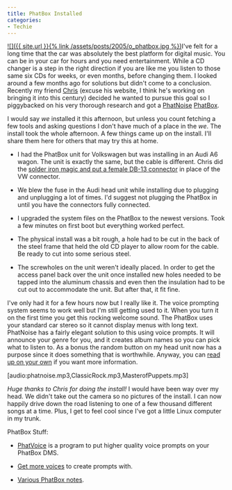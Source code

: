 ```yaml
---
title: PhatBox Installed
categories:
- Techie
---
```


[![]({{ site.url }}{% link /assets/posts/2005/o_phatbox.jpg %})](http://www.phatnoise.com/products/digitalmediaplayers/)I've felt for a long time that the car was absolutely the best platform for digital music. You can be in your car for hours and you need entertainment. While a CD changer is a step in the right direction if you are like me you listen to those same six CDs for weeks, or even months, before changing them. I looked around a few months ago for solutions but didn't come to a conclusion. Recently my friend [Chris](http://www.tersteeg.org/) (excuse his website, I think he's working on bringing it into this century) decided he wanted to pursue this goal so I piggybacked on his very thorough research and got a [PhatNoise](http://www.phatnoise.com/) [PhatBox](http://www.phatnoise.com/products/digitalmediaplayers/).

I would say _we_ installed it this afternoon, but unless you count fetching a few tools and asking questions I don't have much of a place in the _we_. The install took the whole afternoon. A few things came up on the install. I'll share them here for others that may try this at home.



  * I had the PhatBox unit for Volkswagen but was installing in an Audi A6 wagon. The unit is exactly the same, but the cable is different. Chris did the [solder iron magic and put a female DB-13 connector](http://audi.805net.com/phatbox/audi_phatbox_pinout.gif) in place of the VW connector.



  * We blew the fuse in the Audi head unit while installing due to plugging and unplugging a lot of times. I'd suggest not plugging the PhatBox in until you have the connectors fully connected.



  * I upgraded the system files on the PhatBox to the newest versions. Took a few minutes on first boot but everything worked perfect.



  * The physical install was a bit rough, a hole had to be cut in the back of the steel frame that held the old CD player to allow room for the cable. Be ready to cut into some serious steel.



  * The screwholes on the unit weren't ideally placed. In order to get the access panel back over the unit once installed new holes needed to be tapped into the aluminum chassis and even then the insulation had to be cut out to accommodate the unit. But after that, it fit fine.

I've only had it for a few hours now but I really like it. The voice prompting system seems to work well but I'm still getting used to it. When you turn it on the first time you get this rocking welcome sound. The PhatBox uses your standard car stereo so it cannot display menus with long text. PhatNoise has a fairly elegant solution to this using voice prompts. It will announce your genre for you, and it creates album names so you can pick what to listen to. As a bonus the random button on my head unit now has a purpose since it does something that is worthwhile. Anyway, you can [read up on your own](http://www.google.com/search?q=phatbox) if you want more information.

[audio:phatnoise.mp3,ClassicRock.mp3,MasterofPuppets.mp3]

_Huge thanks to Chris for doing the install!_ I would have been way over my head. We didn't take out the camera so no pictures of the install. I can now happily drive down the road listening to one of a few thousand different songs at a time. Plus, I get to feel cool since I've got a little Linux computer in my trunk.

PhatBox Stuff:



  * [PhatVoice](http://www.tmk.com/PhatVoice/) is a program to put higher quality voice prompts on your PhatBox DMS.



  * [Get more voices](http://www.regnow.com/softsell/nph-softsell.cgi?item=3961-6&affiliate=22256) to create prompts with.



  * [Various PhatBox notes](http://phatbox.sixpak.org/).


